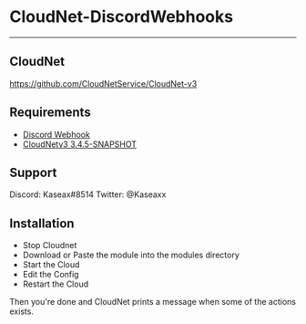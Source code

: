 # CloudNet-DiscordWebhooks

---

## CloudNet

https://github.com/CloudNetService/CloudNet-v3

## Requirements

- [Discord Webhook](https://support.discord.com/hc/en-us/articles/228383668-Intro-to-Webhooks)
- [CloudNetv3 3.4.5-SNAPSHOT](https://github.com/CloudNetService/CloudNet-v3)

## Support

Discord: Kaseax#8514
Twitter: @Kaseaxx

## Installation

- Stop Cloudnet
- Download or Paste the module into the modules directory
- Start the Cloud
- Edit the Config
- Restart the Cloud

Then you're done and CloudNet prints a message when some of the actions exists.
